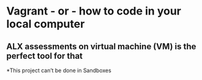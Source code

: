 # Vagrant - or - how to code in your local computer
## ALX assessments on virtual machine (VM) is the perfect tool for that
*This project can’t be done in Sandboxes
